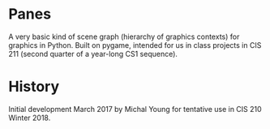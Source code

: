 # Panes

A very basic kind of scene graph (hierarchy of graphics contexts) for graphics in Python. 
Built on pygame, intended for us in class projects in CIS 211 (second quarter of a year-long 
CS1 sequence). 

# History
Initial development March 2017 by Michal Young for tentative use in CIS 210 Winter 2018. 
